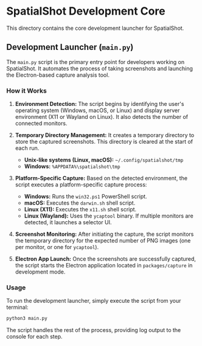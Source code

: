 
# SpatialShot Development Core

This directory contains the core development launcher for SpatialShot.

## Development Launcher (`main.py`)

The `main.py` script is the primary entry point for developers working on SpatialShot. It automates the process of taking screenshots and launching the Electron-based capture analysis tool.

### How it Works

1.  **Environment Detection:** The script begins by identifying the user's operating system (Windows, macOS, or Linux) and display server environment (X11 or Wayland on Linux). It also detects the number of connected monitors.

2.  **Temporary Directory Management:** It creates a temporary directory to store the captured screenshots. This directory is cleared at the start of each run.
    *   **Unix-like systems (Linux, macOS):** `~/.config/spatialshot/tmp`
    *   **Windows:** `%APPDATA%\spatialshot\tmp`

3.  **Platform-Specific Capture:** Based on the detected environment, the script executes a platform-specific capture process:
    *   **Windows:** Runs the `win32.ps1` PowerShell script.
    *   **macOS:** Executes the `darwin.sh` shell script.
    *   **Linux (X11):** Executes the `x11.sh` shell script.
    *   **Linux (Wayland):** Uses the `ycaptool` binary. If multiple monitors are detected, it launches a selector UI.

4.  **Screenshot Monitoring:** After initiating the capture, the script monitors the temporary directory for the expected number of PNG images (one per monitor, or one for `ycaptool`).

5.  **Electron App Launch:** Once the screenshots are successfully captured, the script starts the Electron application located in `packages/capture` in development mode.

### Usage

To run the development launcher, simply execute the script from your terminal:

```bash
python3 main.py
```

The script handles the rest of the process, providing log output to the console for each step.
